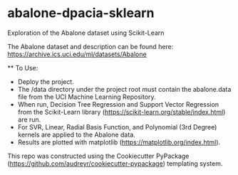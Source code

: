 # abalone-dpacia-sklearn
Exploration of the Abalone dataset using Scikit-Learn

The Abalone dataset and description can be found here:
https://archive.ics.uci.edu/ml/datasets/Abalone


** To Use:

* Deploy the project.
* The /data directory under the project root must contain the abalone.data file from the UCI Machine Learning Repository.
* When run, Decision Tree Regression and Support Vector Regression from the Scikit-Learn library (https://scikit-learn.org/stable/index.html) are run.
* For SVR, Linear, Radial Basis Function, and Polynomial (3rd Degree) kernels are applied to the Abalone data.
* Results are plotted with matplotlib (https://matplotlib.org/index.html).


This repo was constructed using the Cookiecutter PyPackage (https://github.com/audreyr/cookiecutter-pypackage) templating system.
